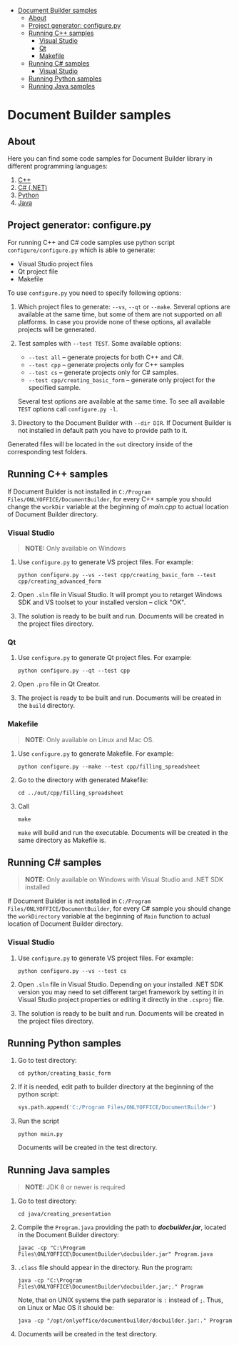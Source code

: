 - [Document Builder samples](#document-builder-samples)
  - [About](#about)
  - [Project generator: configure.py](#project-generator-configurepy)
  - [Running C++ samples](#running-c-samples)
    - [Visual Studio](#visual-studio)
    - [Qt](#qt)
    - [Makefile](#makefile)
  - [Running C# samples](#running-c-samples-1)
    - [Visual Studio](#visual-studio-1)
  - [Running Python samples](#running-python-samples)
  - [Running Java samples](#running-java-samples)

# Document Builder samples
## About
Here you can find some code samples for Document Builder library in different programming languages:
 1. [C++](#running-c-samples)
 2. [C# (.NET)](#running-c-samples-1)
 3. [Python](#running-python-samples)
 4. [Java](#running-java-samples)

## Project generator: configure.py
For running C++ and C# code samples use python script `configure/configure.py` which is able to generate:
 + Visual Studio project files
 + Qt project file
 + Makefile

To use `configure.py` you need to specify following options:
 1. Which project files to generate: `--vs`, `--qt` or `--make`. Several options are available at the same time, but some of them are not supported on all platforms. In case you provide none of these options, all available projects will be generated.
 2. Test samples with `--test TEST`. Some available options:
    - `--test all` – generate projects for both C++ and C#.
    - `--test cpp` – generate projects only for C++ samples
    - `--test cs` – generate projects only for C# samples.
    - `--test cpp/creating_basic_form` – generate only project for the specified sample.

    Several test options are available at the same time. To see all available `TEST` options call `configure.py -l`.
 3. Directory to the Document Builder with `--dir DIR`. If Document Builder is not installed in default path you have to provide path to it.

Generated files will be located in the `out` directory inside of the corresponding test folders.

## Running C++ samples

If Document Builder is not installed in `C:/Program Files/ONLYOFFICE/DocumentBuilder`, for every C++ sample you should change the `workDir` variable at the beginning of *main.cpp* to actual location of Document Builder directory.

### Visual Studio

> **NOTE:** Only available on Windows

 1. Use `configure.py` to generate VS project files. For example:

    ```shell
    python configure.py --vs --test cpp/creating_basic_form --test cpp/creating_advanced_form
    ```

 2. Open `.sln` file in Visual Studio. It will prompt you to retarget Windows SDK and VS toolset to your installed version – click "OK".
 3. The solution is ready to be built and run. Documents will be created in the project files directory.

### Qt
 1. Use `configure.py` to generate Qt project files. For example:

    ```shell
    python configure.py --qt --test cpp
    ```

 2. Open `.pro` file in Qt Creator.
 3. The project is ready to be built and run. Documents will be created in the `build` directory.

### Makefile

> **NOTE:** Only available on Linux and Mac OS.

 1. Use `configure.py` to generate Makefile. For example:

    ```shell
    python configure.py --make --test cpp/filling_spreadsheet
    ```

 2. Go to the directory with generated Makefile:

    ```shell
    cd ../out/cpp/filling_spreadsheet
    ```

 3. Call

    ```shell
    make
    ```

    `make` will build and run the executable. Documents will be created in the same directory as Makefile is.

## Running C# samples

> **NOTE:** Only available on Windows with Visual Studio and .NET SDK installed

If Document Builder is not installed in `C:/Program Files/ONLYOFFICE/DocumentBuilder`, for every C# sample you should change the `workDirectory` variable at the beginning of `Main` function to actual location of Document Builder directory.

### Visual Studio
 1. Use `configure.py` to generate VS project files. For example:

    ```shell
    python configure.py --vs --test cs
    ```

 2. Open `.sln` file in Visual Studio. Depending on your installed .NET SDK version you may need to set different target framework by setting it in Visual Studio project properties or editing it directly in the `.csproj` file.
 3. The solution is ready to be built and run. Documents will be created in the project files directory.

## Running Python samples

 1. Go to test directory:

    ```shell
    cd python/creating_basic_form
    ```

 2. If it is needed, edit path to builder directory at the beginning of the python script:

    ```py
    sys.path.append('C:/Program Files/ONLYOFFICE/DocumentBuilder')
    ```
 3. Run the script

    ```shell
    python main.py
    ```

    Documents will be created in the test directory.

## Running Java samples

> **NOTE:** JDK 8 or newer is required

 1. Go to test directory:

    ```shell
    cd java/creating_presentation
    ```

 2. Compile the `Program.java` providing the path to ***docbuilder.jar***, located in the Document Builder directory:

    ```shell
    javac -cp "C:\Program Files\ONLYOFFICE\DocumentBuilder\docbuilder.jar" Program.java
    ```

 3. `.class` file should appear in the directory. Run the program:

    ```shell
    java -cp "C:\Program Files\ONLYOFFICE\DocumentBuilder\docbuilder.jar;." Program
    ```

    Note, that on UNIX systems the path separator is `:` instead of `;`. Thus, on Linux or Mac OS it should be:

    ```shell
    java -cp "/opt/onlyoffice/documentbuilder/docbuilder.jar:." Program
    ```

 3. Documents will be created in the test directory.
